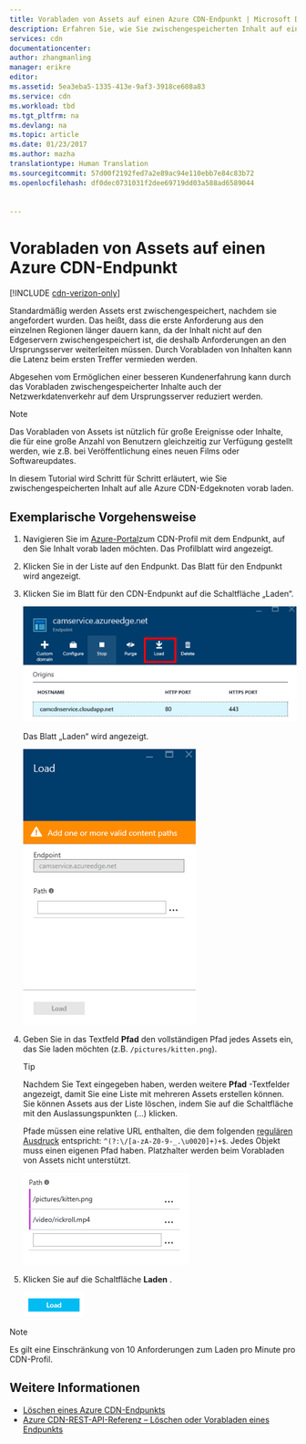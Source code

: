 ```yaml
---
title: Vorabladen von Assets auf einen Azure CDN-Endpunkt | Microsoft Docs
description: Erfahren Sie, wie Sie zwischengespeicherten Inhalt auf einen Azure CDN-Endpunkt vorab laden.
services: cdn
documentationcenter: 
author: zhangmanling
manager: erikre
editor: 
ms.assetid: 5ea3eba5-1335-413e-9af3-3918ce608a83
ms.service: cdn
ms.workload: tbd
ms.tgt_pltfrm: na
ms.devlang: na
ms.topic: article
ms.date: 01/23/2017
ms.author: mazha
translationtype: Human Translation
ms.sourcegitcommit: 57d00f2192fed7a2e89ac94e110ebb7e84c83b72
ms.openlocfilehash: df0dec0731031f2dee69719dd03a588ad6589044


---
```

# <a name="pre-load-assets-on-an-azure-cdn-endpoint"></a>Vorabladen von Assets auf einen Azure CDN-Endpunkt
[!INCLUDE [cdn-verizon-only](../../includes/cdn-verizon-only.md)]

Standardmäßig werden Assets erst zwischengespeichert, nachdem sie angefordert wurden. Das heißt, dass die erste Anforderung aus den einzelnen Regionen länger dauern kann, da der Inhalt nicht auf den Edgeservern zwischengespeichert ist, die deshalb Anforderungen an den Ursprungsserver weiterleiten müssen. Durch Vorabladen von Inhalten kann die Latenz beim ersten Treffer vermieden werden.

Abgesehen vom Ermöglichen einer besseren Kundenerfahrung kann durch das Vorabladen zwischengespeicherter Inhalte auch der Netzwerkdatenverkehr auf dem Ursprungsserver reduziert werden.

> [!NOTE]
> Das Vorabladen von Assets ist nützlich für große Ereignisse oder Inhalte, die für eine große Anzahl von Benutzern gleichzeitig zur Verfügung gestellt werden, wie z.B. bei Veröffentlichung eines neuen Films oder Softwareupdates.
> 
> 

In diesem Tutorial wird Schritt für Schritt erläutert, wie Sie zwischengespeicherten Inhalt auf alle Azure CDN-Edgeknoten vorab laden.

## <a name="walkthrough"></a>Exemplarische Vorgehensweise
1. Navigieren Sie im [Azure-Portal](https://portal.azure.com)zum CDN-Profil mit dem Endpunkt, auf den Sie Inhalt vorab laden möchten.  Das Profilblatt wird angezeigt.
2. Klicken Sie in der Liste auf den Endpunkt.  Das Blatt für den Endpunkt wird angezeigt.
3. Klicken Sie im Blatt für den CDN-Endpunkt auf die Schaltfläche „Laden“.
   
    ![Blatt für CDN-Endpunkt](./media/cdn-preload-endpoint/cdn-endpoint-blade.png)
   
    Das Blatt „Laden“ wird angezeigt.
   
    ![Blatt „Laden“ für CDN](./media/cdn-preload-endpoint/cdn-load-blade.png)
4. Geben Sie in das Textfeld **Pfad** den vollständigen Pfad jedes Assets ein, das Sie laden möchten (z.B. `/pictures/kitten.png`).
   
   > [!TIP]
   > Nachdem Sie Text eingegeben haben, werden weitere **Pfad** -Textfelder angezeigt, damit Sie eine Liste mit mehreren Assets erstellen können.  Sie können Assets aus der Liste löschen, indem Sie auf die Schaltfläche mit den Auslassungspunkten (...) klicken.
   > 
   > Pfade müssen eine relative URL enthalten, die dem folgenden [regulären Ausdruck](https://msdn.microsoft.com/library/az24scfc.aspx) entspricht: `^(?:\/[a-zA-Z0-9-_.\u0020]+)+$`.  Jedes Objekt muss einen eigenen Pfad haben.  Platzhalter werden beim Vorabladen von Assets nicht unterstützt.
   > 
   > 
   
    ![Schaltfläche „Laden“](./media/cdn-preload-endpoint/cdn-load-paths.png)
5. Klicken Sie auf die Schaltfläche **Laden** .
   
    ![Schaltfläche „Laden“](./media/cdn-preload-endpoint/cdn-load-button.png)

> [!NOTE]
> Es gilt eine Einschränkung von 10 Anforderungen zum Laden pro Minute pro CDN-Profil.
> 
> 

## <a name="see-also"></a>Weitere Informationen
* [Löschen eines Azure CDN-Endpunkts](cdn-purge-endpoint.md)
* [Azure CDN-REST-API-Referenz – Löschen oder Vorabladen eines Endpunkts](https://msdn.microsoft.com/library/mt634451.aspx)




<!--HONumber=Jan17_HO4-->


